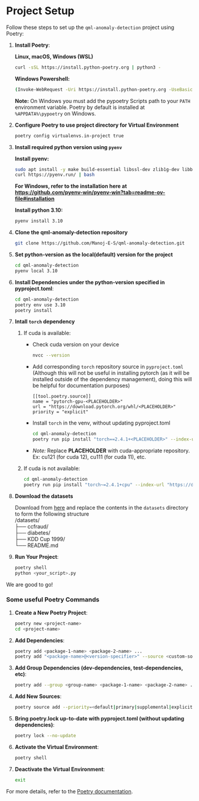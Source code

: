 # Project Setup

Follow these steps to set up the `qml-anomaly-detection` project using Poetry:

1. **Install Poetry**:

    **Linux, macOS, Windows (WSL)**
    ```sh
    curl -sSL https://install.python-poetry.org | python3 -
    ```
    **Windows Powershell:**
    ```sh
    (Invoke-WebRequest -Uri https://install.python-poetry.org -UseBasicParsing).Content | py -
    ```
    **Note:** On Windows you must add the pypoetry Scripts path to your `PATH` environment variable. Poetry by default is installed at `%APPDATA%\pypoetry` on Windows.

3. **Configure Poetry to use project directory for Virtual Environment**
    ```sh
    poetry config virtualenvs.in-project true
    ```

4. **Install required python version using `pyenv`**

    **Install pyenv:**
    ```sh
    sudo apt install -y make build-essential libssl-dev zlib1g-dev libbz2-dev libreadline-dev libsqlite3-dev wget curl llvm libncursesw5-dev xz-utils tk-dev libxml2-dev libxmlsec1-dev libffi-dev liblzma-dev
    curl https://pyenv.run/ | bash
    ```
    **For Windows, refer to the installation here at https://github.com/pyenv-win/pyenv-win?tab=readme-ov-file#installation**
   
    **Install python 3.10:**
    ```sh
    pyenv install 3.10
    ```

6. **Clone the qml-anomaly-detection repository**
    ```sh
    git clone https://github.com/Manoj-E-S/qml-anomaly-detection.git
    ```

7. **Set python-version as the local(default) version for the project**
    ```sh
    cd qml-anomaly-detection
    pyenv local 3.10
    ```

8. **Install Dependencies under the python-version specified in pyproject.toml**:
    ```sh
    cd qml-anomaly-detection
    poetry env use 3.10
    poetry install
    ```

9. **Intall `torch` dependency**
    1. If cuda is available:
        - Check cuda version on your device

            ```sh
            nvcc --version
            ```
        - Add corresponding `torch` repository source in `pyproject.toml` (Although this will not be useful in installing pytorch (as it will be installed outside of the dependency management), doing this will be helpful for documentation purposes)

            ```
            [[tool.poetry.source]]
            name = "pytorch-gpu-<PLACEHOLDER>"
            url = "https://download.pytorch.org/whl/<PLACEHOLDER>"
            priority = "explicit"
            ```
        - Install `torch` in the venv, without updating pyproject.toml

            ```sh
            cd qml-anomaly-detection
            poetry run pip install "torch==2.4.1+<PLACEHOLDER>" --index-url "https://download.pytorch.org/whl/<PLACEHOLDER>"
            ```
        - *Note:* Replace **PLACEHOLDER** with cuda-appropriate repository. Ex: cu121 (for cuda 12), cu111 (for cuda 11), etc.
    
    2. If cuda is not available:

        ```sh
        cd qml-anomaly-detection
        poetry run pip install "torch~=2.4.1+cpu" --index-url "https://download.pytorch.org/whl/cpu/torch_stable.html"
        ```

9. **Download the datasets** 

    Download from [here](https://drive.google.com/file/d/1VDZccs-BXxPoLvGIkhFpVfTPiKd4LTWS/view?usp=sharing) and replace the contents in the `datasets` directory to form the following structure<br>
    /datasets/ <br>
    ├── ccfraud/ <br>
    ├── diabetes/ <br>
    ├── KDD Cup 1999/ <br>
    └── README.md <br>


10. **Run Your Project**:
    ```sh
    poetry shell
    python <your_script>.py
    ```

We are good to go!

### Some useful Poetry Commands

1. **Create a New Poetry Project**:
    ```sh
    poetry new <project-name>
    cd <project-name>
    ```

2. **Add Dependencies**:
    ```sh
    poetry add <package-1-name> <package-2-name> ...
    poetry add "<package-name>@<version-specifier>" --source <custom-source-name>
    ```

3. **Add Group Dependencies (dev-dependencies, test-dependencies, etc)**:
    ```sh
    poetry add --group <group-name> <package-1-name> <package-2-name> ...
    ```

4. **Add New Sources**:
    ```sh
    poetry source add --priority=<default|primary|supplemental|explicit> <custom-source-name> <source-url>
    ```

5. **Bring poetry.lock up-to-date with pyproject.toml (without updating dependencies)**:
    ```sh
    poetry lock --no-update
    ```

6. **Activate the Virtual Environment**:
    ```sh
    poetry shell
    ```

7. **Deactivate the Virtual Environment**:
    ```sh
    exit
    ```

For more details, refer to the [Poetry documentation](https://python-poetry.org/docs/).
